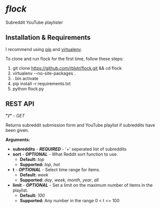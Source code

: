 # _flock_

Subreddit YouTube playlister

## Installation & Requirements

I recommend using [pip](http://www.pip-installer.org/en/latest/) and [virtualenv](http://www.virtualenv.org/en/latest/).

To clone and run flock for the first time, follow these steps:

1. git clone https://github.com/rblstr/flock.git && cd flock
2. virtualenv --no-site-packages .
3. . bin activate
4. pip install -r requirements.txt
5. python flock.py

## REST API

**"/"** - _GET_

Returns subreddit submission form and YouTube playlist if subreddits have been given.

**Arguments:**

* **subreddits** - **_REQUIRED_** - '+' seperated list of subreddits
* **sort** - **_OPTIONAL_** - What Reddit sort function to use.
    * **Default:** _top_
    * **Supported:** _top_, _hot_
* **t** - **_OPTIONAL_** - Select time range for items.
    * **Default:** _week_
    * **Supported:** _day_, _week_, _month_, _year_, _all_
* **limit** - **_OPTIONAL_** - Set a limit on the maximum number of items in the playlist.
    * **Default:** _100_
    * **Supported:** Any number in the range 0 < t <= 100
